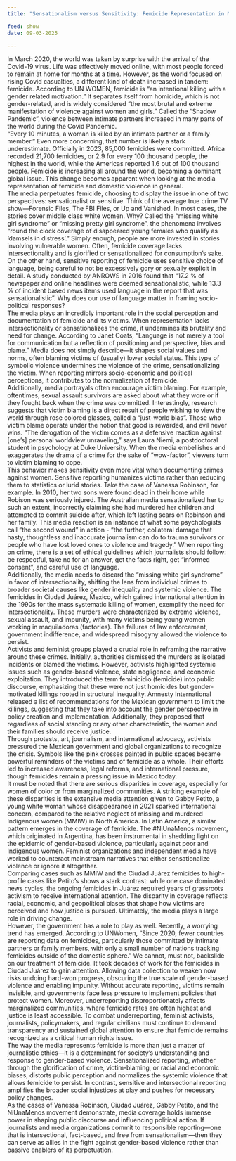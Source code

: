 ```yaml
---
title: "Sensationalism versus Sensitivity: Femicide Representation in Media by Victoria Gasparakis"

feed: show
date: 09-03-2025

---
```


In March 2020, the world was taken by surprise with the arrival of the Covid-19 virus. Life was effectively moved online, with most people forced to remain at home for months at a time. However, as the world focused on rising Covid casualties,  a different kind of death increased in tandem: femicide. According to UN WOMEN, femicide is “an intentional killing with a gender related motivation.” It separates itself from homicide, which is not gender-related, and is widely considered “the most brutal and extreme manifestation of violence against women and girls.” Called the “Shadow Pandemic”,  violence between intimate partners increased in many parts of the world during the Covid Pandemic.  
“Every 10 minutes, a woman is killed by an intimate partner or a family member.” Even more concerning, that number is likely a stark underestimate. Officially in 2023, 85,000 femicides were committed. Africa recorded 21,700 femicides, or 2.9 for every 100 thousand people, the highest in the world, while the Americas reported 1.6 out of 100 thousand people. Femicide is increasing all around the world, becoming a dominant global issue. This change becomes apparent when looking at the media representation of femicide and domestic violence in general.  
The media perpetuates femicide, choosing to display the issue in one of two perspectives: sensationalist or sensitive. Think of the average true crime TV show—Forensic Files, The FBI Files, or Up and Vanished. In most cases, the stories cover middle class white women. Why? Called the “missing white girl syndrome” or “missing pretty girl syndrome”, the phenomena involves “round the clock coverage of disappeared young females who qualify as ‘damsels in distress’.” Simply enough, people are more invested in stories involving vulnerable women. Often, femicide coverage lacks intersectionality and is glorified or sensationalized for consumption’s sake.  
On the other hand, sensitive reporting of femicide uses sensitive choice of language,  being careful to not be excessively gory or sexually explicit in detail. A study conducted by ANROWS in 2016 found that “17.2 % of newspaper and online headlines were deemed sensationalistic, while 13.3 % of incident based news items used language in the report that was sensationalistic”. Why does our use of language matter in framing socio-political responses?  
The media plays an incredibly important role in the social perception and documentation of femicide and its victims. When representation lacks intersectionality or sensationalizes the crime, it undermines its brutality and need for change. According to Janet Coats, “Language is not merely a tool for communication but a reflection of positioning and perspective, bias and blame.” Media does not simply describe—it shapes social values and norms, often blaming victims of (usually) lower social status. This type of symbolic violence undermines the violence of the crime, sensationalizing the victim. When reporting mirrors socio-economic and political perceptions, it contributes to the normalization of femicide.  
	Additionally, media portrayals often encourage victim blaming. For example, oftentimes, sexual assault survivors are asked about what they wore or if they fought back when the crime was committed. Interestingly, research suggests that victim blaming is a direct result of people wishing to view the world through rose colored glasses, called a “just-world bias”. Those who victim blame operate under the notion that good is rewarded, and evil never wins. “The derogation of the victim comes as a defensive reaction against [one’s] personal worldview unraveling,” says Laura Niemi, a postdoctoral student in psychology at Duke University. When the media embellishes and exaggerates the drama of a crime for the sake of “wow-factor”, viewers turn to victim blaming to cope.  
This behavior makes sensitivity even more vital when documenting crimes against women. Sensitive reporting humanizes victims rather than reducing them to statistics or lurid stories. Take the case of Vanessa Robinson, for example. In 2010, her two sons were found dead in their home while Robison was seriously injured. The Australian media sensationalized her to such an extent, incorrectly claiming she had murdered her children and attempted to commit suicide after, which left lasting scars on Robinson and her family. This media reaction is an instance of what some psychologists call “the second wound” in action - “the further, collateral damage that hasty, thoughtless and inaccurate journalism can do to trauma survivors or people who have lost loved ones to violence and tragedy.” When reporting on crime, there is a set of ethical guidelines which journalists should follow: be respectful, take no for an answer, get the facts right, get “informed consent”, and careful use of language.  
Additionally, the media needs to discard the “missing white girl syndrome” in favor of intersectionality, shifting the lens from individual crimes to broader societal causes like gender inequality and systemic violence. The femicides in Ciudad Juárez, Mexico, which gained international attention in the 1990s for the mass systematic killing of women, exemplify the need for intersectionality. These murders were characterized by extreme violence, sexual assault, and impunity, with many victims being young women working in maquiladoras (factories). The failures of law enforcement, government indifference, and widespread misogyny allowed the violence to persist.  
Activists and feminist groups played a crucial role in reframing the narrative around these crimes. Initially, authorities dismissed the murders as isolated incidents or blamed the victims. However, activists highlighted systemic issues such as gender-based violence, state negligence, and economic exploitation. They introduced the term feminicidio (femicide) into public discourse, emphasizing that these were not just homicides but gender-motivated killings rooted in structural inequality. Amnesty International released a list of recommendations for the Mexican government to limit the killings, suggesting that they take into account the gender perspective in policy creation and implementation. Additionally, they proposed that regardless of social standing or any other characteristic, the women and their families should receive justice.  
Through protests, art, journalism, and international advocacy, activists pressured the Mexican government and global organizations to recognize the crisis. Symbols like the pink crosses painted in public spaces became powerful reminders of the victims and of femicide as a whole. Their efforts led to increased awareness, legal reforms, and international pressure, though femicides remain a pressing issue in Mexico today.  
It must be noted that there are serious disparities in coverage, especially for women of color or from marginalized communities. A striking example of these disparities is the extensive media attention given to Gabby Petito, a young white woman whose disappearance in 2021 sparked international concern, compared to the relative neglect of missing and murdered Indigenous women (MMIW) in North America. In Latin America, a similar pattern emerges in the coverage of femicide. The #NiUnaMenos movement, which originated in Argentina, has been instrumental in shedding light on the epidemic of gender-based violence, particularly against poor and Indigenous women. Feminist organizations and independent media have worked to counteract mainstream narratives that either sensationalize violence or ignore it altogether.  
Comparing cases such as MMIW and the Ciudad Juárez femicides to high-profile cases like Petito’s shows a stark contrast: while one case dominated news cycles, the ongoing femicides in Juárez required years of grassroots activism to receive international attention. The disparity in coverage reflects racial, economic, and geopolitical biases that shape how victims are perceived and how justice is pursued. Ultimately, the media plays a large role in driving change.  
However, the government has a role to play as well. Recently, a worrying trend has emerged. According to UNWomen, “Since 2020, fewer countries are reporting data on femicides, particularly those committed by intimate partners or family members, with only a small number of nations tracking femicides outside of the domestic sphere.” We cannot, must not, backslide on our treatment of femicide. It took decades of work for the femicides in Ciudad Juárez to gain attention. Allowing data collection to weaken now risks undoing hard-won progress, obscuring the true scale of gender-based violence and enabling impunity. Without accurate reporting, victims remain invisible, and governments face less pressure to implement policies that protect women. Moreover, underreporting disproportionately affects marginalized communities, where femicide rates are often highest and justice is least accessible. To combat underreporting, feminist activists, journalists, policymakers, and regular civilians must continue to demand transparency and sustained global attention to ensure that femicide remains recognized as a critical human rights issue.  
The way the media represents femicide is more than just a matter of journalistic ethics—it is a determinant for society’s understanding and response to gender-based violence. Sensationalized reporting, whether through the glorification of crime, victim-blaming, or racial and economic biases, distorts public perception and normalizes the systemic violence that allows femicide to persist. In contrast, sensitive and intersectional reporting amplifies the broader social injustices at play and pushes for necessary policy changes.  
As the cases of Vanessa Robinson, Ciudad Juárez, Gabby Petito, and the NiUnaMenos movement demonstrate, media coverage holds immense power in shaping public discourse and influencing political action. If journalists and media organizations commit to responsible reporting—one that is intersectional, fact-based, and free from sensationalism—then they can serve as allies in the fight against gender-based violence rather than passive enablers of its perpetuation.  

